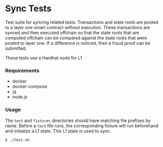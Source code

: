 # Sync Tests

Test suite for syncing related tests. Transactions and state roots are posted
to a layer one smart contract without execution. These transactions are
synced and then executed offchain so that the state roots that are computed
offchain can be compared against the state roots that were posted to layer one.
If a difference is noticed, then a fraud proof can be submitted.

These tests use a Hardhat node for L1

### Requirements

- docker
- docker-compose
- jq
- node.js

### Usage

The `test` and `fixtures` directories should have matching file prefixes by name.
Before a `test` file runs, the corresponding fixture will run beforehand and
initialize a L1 state. This L1 state is used to sync.

```bash
$ ./test.sh
```
